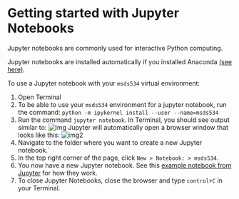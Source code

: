 # Getting started with Jupyter Notebooks

Jupyter notebooks are commonly used for interactive Python computing. 

Jupyter notebooks are installed automatically if you installed Anaconda [(see here)](getting-started-python.md).

To use a Jupyter notebook with your `msds534` virtual environment:
1. Open Terminal
2. To be able to use your `msds534` environment for a jupyter notebook, run the command:
```python -m ipykernel install --user --name=msds534```
3. Run the command `jupyter notebook`. In Terminal, you should see output similar to:
![img](imgs/terminal-jupyter-notebook.jpg)
Jupyter will automatically open a browser window that looks like this:
![img2](imgs/browser-jupyter-notebook.jpg)
4. Navigate to the folder where you want to create a new Jupyter notebook.`
5. In the top right corner of the page, click `New > Notebook: > msds534`.
6. You now have a new Jupyter notebook. See this [example notebook from Jupyter](https://jupyter.org/try-jupyter/retro/notebooks/?path=notebooks/Intro.ipynb) for how they work.
7. To close Jupyter Notebooks, close the browser and type `control+C` in your Terminal.
